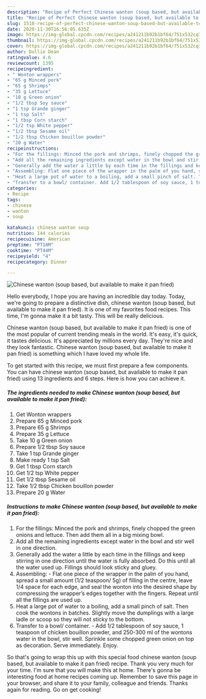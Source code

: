 ```yaml
---
description: "Recipe of Perfect Chinese wanton (soup based, but available to make it pan fried)"
title: "Recipe of Perfect Chinese wanton (soup based, but available to make it pan fried)"
slug: 1518-recipe-of-perfect-chinese-wanton-soup-based-but-available-to-make-it-pan-fried
date: 2020-11-30T16:56:05.635Z
image: https://img-global.cpcdn.com/recipes/a241211b92b1bf64/751x532cq70/chinese-wanton-soup-based-but-available-to-make-it-pan-fried-recipe-main-photo.jpg
thumbnail: https://img-global.cpcdn.com/recipes/a241211b92b1bf64/751x532cq70/chinese-wanton-soup-based-but-available-to-make-it-pan-fried-recipe-main-photo.jpg
cover: https://img-global.cpcdn.com/recipes/a241211b92b1bf64/751x532cq70/chinese-wanton-soup-based-but-available-to-make-it-pan-fried-recipe-main-photo.jpg
author: Dollie Dean
ratingvalue: 4.6
reviewcount: 1395
recipeingredient:
- " Wonton wrappers"
- "65 g Minced pork"
- "65 g Shrimps"
- "35 g Lettuce"
- "10 g Green onion"
- "1/2 tbsp Soy sauce"
- "1 tsp Grande ginger"
- "1 tsp Salt"
- "1 tbsp Corn starch"
- "1/2 tsp White pepper"
- "1/2 tbsp Sesame oil"
- "1/2 tbsp Chicken bouillon powder"
- "20 g Water"
recipeinstructions:
- "For the fillings: Minced the pork and shrimps, finely chopped the green onions and lettuce. Then add them all in a big mixing bowl."
- "Add all the remaining ingredients except water in the bowl and stir well in one direction."
- "Generally add the water a little by each time in the fillings and keep stirring in one direction until the water is fully absorbed. Do this until all the water used up. Fillings should look sticky and gluey."
- "Assembling: Flat one piece of the wrapper in the palm of you hand, spread a small amount (1/2 teaspoon/ 5g) of filling in the centre, leave 1/4 space for each edge, and seal the wonton into the desired shape by compressing the wrapper’s edges together with the fingers. Repeat until all the fillings are used up."
- "Heat a large pot of water to a boiling, add a small pinch of salt. Then cook the wontons in batches. Slightly move the dumplings with a large ladle or scoop so they will not sticky to the bottom."
- "Transfer to a bowl/ container. Add 1/2 tablespoon of soy sauce, 1 teaspoon of chicken bouillon powder, and 250-300 ml of the wontons water in the bowl, stir well. Sprinkle some chopped green onion on top as decoration. Serve immediately. Enjoy."
categories:
- Recipe
tags:
- chinese
- wanton
- soup

katakunci: chinese wanton soup 
nutrition: 144 calories
recipecuisine: American
preptime: "PT18M"
cooktime: "PT44M"
recipeyield: "4"
recipecategory: Dinner

---
```



![Chinese wanton (soup based, but available to make it pan fried)](https://img-global.cpcdn.com/recipes/a241211b92b1bf64/751x532cq70/chinese-wanton-soup-based-but-available-to-make-it-pan-fried-recipe-main-photo.jpg)

Hello everybody, I hope you are having an incredible day today. Today, we're going to prepare a distinctive dish, chinese wanton (soup based, but available to make it pan fried). It is one of my favorites food recipes. This time, I'm gonna make it a bit tasty. This will be really delicious.



Chinese wanton (soup based, but available to make it pan fried) is one of the most popular of current trending meals in the world. It's easy, it's quick, it tastes delicious. It's appreciated by millions every day. They're nice and they look fantastic. Chinese wanton (soup based, but available to make it pan fried) is something which I have loved my whole life.


To get started with this recipe, we must first prepare a few components. You can have chinese wanton (soup based, but available to make it pan fried) using 13 ingredients and 6 steps. Here is how you can achieve it.

<!--inarticleads1-->

##### The ingredients needed to make Chinese wanton (soup based, but available to make it pan fried):

1. Get  Wonton wrappers
1. Prepare 65 g Minced pork
1. Prepare 65 g Shrimps
1. Prepare 35 g Lettuce
1. Take 10 g Green onion
1. Prepare 1/2 tbsp Soy sauce
1. Take 1 tsp Grande ginger
1. Make ready 1 tsp Salt
1. Get 1 tbsp Corn starch
1. Get 1/2 tsp White pepper
1. Get 1/2 tbsp Sesame oil
1. Take 1/2 tbsp Chicken bouillon powder
1. Prepare 20 g Water




<!--inarticleads2-->

##### Instructions to make Chinese wanton (soup based, but available to make it pan fried):

1. For the fillings: Minced the pork and shrimps, finely chopped the green onions and lettuce. Then add them all in a big mixing bowl.
1. Add all the remaining ingredients except water in the bowl and stir well in one direction.
1. Generally add the water a little by each time in the fillings and keep stirring in one direction until the water is fully absorbed. Do this until all the water used up. Fillings should look sticky and gluey.
1. Assembling: - Flat one piece of the wrapper in the palm of you hand, spread a small amount (1/2 teaspoon/ 5g) of filling in the centre, leave 1/4 space for each edge, and seal the wonton into the desired shape by compressing the wrapper’s edges together with the fingers. Repeat until all the fillings are used up.
1. Heat a large pot of water to a boiling, add a small pinch of salt. Then cook the wontons in batches. Slightly move the dumplings with a large ladle or scoop so they will not sticky to the bottom.
1. Transfer to a bowl/ container. - Add 1/2 tablespoon of soy sauce, 1 teaspoon of chicken bouillon powder, and 250-300 ml of the wontons water in the bowl, stir well. Sprinkle some chopped green onion on top as decoration. Serve immediately. Enjoy.




So that's going to wrap this up with this special food chinese wanton (soup based, but available to make it pan fried) recipe. Thank you very much for your time. I'm sure that you will make this at home. There's gonna be interesting food at home recipes coming up. Remember to save this page in your browser, and share it to your family, colleague and friends. Thanks again for reading. Go on get cooking!
